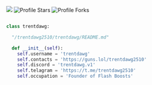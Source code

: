 ![](https://komarev.com/ghpvc/?username=trentdawg2510&color=ff890a&abbreviated=true)
<img src="https://img.shields.io/badge/dynamic/json?&label=Total%20Stars&color=ff890a&style=flat&style=for-the-badge&query=%24.stars&url=https://api.github-star-counter.workers.dev/user/trentdawg2510" alt="Profile Stars"></a>
<img src="https://img.shields.io/badge/dynamic/json?&label=Total%20Forks&color=ff890a&style=flat&style=for-the-badge&query=%24.forks&url=https://api.github-star-counter.workers.dev/user/trentdawg2510" alt="Profile Forks"></a>

```py

class trentdawg:

  "/trentdawg2510/trentdawg/README.md"

  def __init__(self):
    self.username = 'trentdawg'
    self.contacts = 'https://guns.lol/trentdawg2510'
    self.discord = 'trentdawg.v1'
    self.telagram = 'https://t.me/trentdawg2510'
    self.occupation = 'Founder of Flash Boosts'

```


